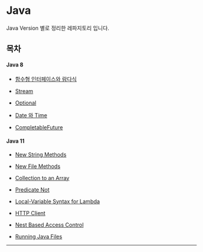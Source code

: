 # Java 

Java Version 별로 정리한 레파지토리 입니다. 

## 목차

#### Java 8 

- [함수형 인터페이스와 람다식](함수형-인터페이와-람다) <br/>

- [Stream](docs/java8/stream.md) <br/>

- [Optional](docs/java8/optional.md) <br/>

- [Date 와 Time](docs/java8/date-time.md) <br/>

- [CompletableFuture](docs/java8/completable-future.md) <br/>

#### Java 11 

- [New String Methods](docs/java11/new-string.md)

- [New File Methods](docs/java11/new-file.md)

- [Collection to an Array](docs/java11/collection.md)

- [Predicate Not](docs/java11/predicate-not.md)

- [Local-Variable Syntax for Lambda](docs/java11/local-variable-syntax-for-lambda.md)

- [HTTP Client](docs/java11/http-client.md)

- [Nest Based Access Control](docs/java11/nest-based-access-control.md)

- [Running Java Files](docs/java11/running-java-files.md)
***